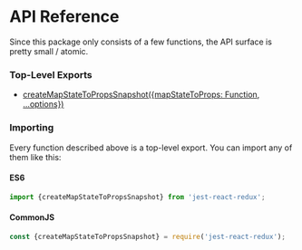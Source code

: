 # API Reference

Since this package only consists of a few functions, the API surface is pretty small / atomic.

### Top-Level Exports

* [createMapStateToPropsSnapshot({mapStateToProps: Function, ...options})](createMapStateToPropsSnapshot.md)

### Importing

Every function described above is a top-level export. You can import any of them like this:

#### ES6

```js
import {createMapStateToPropsSnapshot} from 'jest-react-redux';
```

#### CommonJS

```js
const {createMapStateToPropsSnapshot} = require('jest-react-redux');
```
